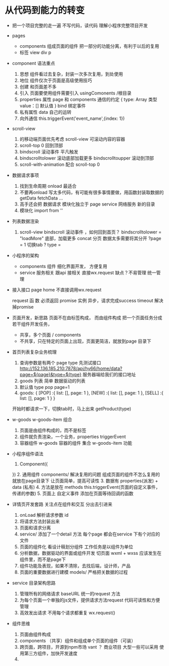 # 从代码到能力的转变
- 把一个项目完整的走一遍
  不写代码，读代码 理解小程序完整项目开发
- pages
  - components
    组成页面的组件
    把一部分的功能分离，有利于以后的复用
  - 标签 view div p
- component 语法重点
  1. 思想
    组件看过去复杂，封装一次多次复用，到处使用
  2. 地位
    组件仅次于页面是高级使用技巧
  3. 创建
    和页面差不多
  4. 引入
    页面要使用组件需要引入 usingComonents /根目录
  5. properties 属性
    page 和 components 通信的约定 {
      type: Array 类型
      value：[] 默认值
    }
      <w-tab-control title="" bind:/> 
      bind 绑定事件
    6. 私有属性
      data 自己的运转 
    7. 向外通信
      this.triggerEvent('event_name',{index: 1})
- scroll-view
  1. 的移动端页面优先考虑 scroll-view
    可滚动内容的容器
  2. scroll-top 0
    回到顶部
  3. bindscroll
    滚动事件  平凡触发
  4. bindscrolltolower 滚动底部加载更多
    bindscrolltoupper 滚动到顶部 
  5. scroll-with-animation 配合 scroll-top 0 
- 数据请求事项
  1. 找到生命周期
    onload 最适合
  2. 不要再onload 写太多代码，有可能有很多事情要做，用函数封装取数据的 
    getData fetchData ...
  3. 高手还会把 数据请求 模块化独立于 page 
    service 网络服务 新的目录
  4. 模块化 import from ''
- 列表数据渲染
  1. scroll-view
    bindscroll 滚动事件 ，如何回到首页？
    bindscrolltolower = "loadMore" 底部，加载更多
    concat 分页  数据太多需要将其分开 ?page = 1
    切换tab ? type = 
- 小程序的架构
  - components 组件
    细化界面开发， 方便复用
  - service 服务相关  跟api 接相关
    直接wx.request 缺点？不易管理
    统一管理
- 接入接口
  page home 不直接调用wx.request


  request 函 数 必须返回 promise 实例
  异步，请求完成success timeout 解决掉promise
- 页面开发，新思路
  页面不在由标签构成， 而由组件构成
  把一个页面任务分成若干组件开发任务，
  - 共享，多个页面 / components
  - 不共享，只在特定的页面上出现，页面更简洁，就放到page 目录下
- 首页列表复杂业务梳理
  1. 查询参数是有两个
    page
    type
    先测试接口
    http://152.136.185.210:7878/api/hy66/home/data?page=${page}&type=${type} 服务器端给我们的接口地址
  2. goods 列表 简单
    数据驱动的列表
  3. 默认值 type pop page=1
  4. goods: {
    [POP] :{
      list: [],
      page: 1
    },
    [NEW] :{
      list: [],
      page: 1
    },
    [SELL] :{
      list: [],
      page: 1
    }
  }



  开始时都请求一下，切换tab时，马上出来
  getProduct(type) 
- w-goods w-goods-item 组合
  1. 页面是由组件构成的，而不是标签
  2. 组件就负责渲染，一个业务，properties triggerEvent
  3. 容器组件
    w-goods 容器的组件 集合
    w-goods-item 功能
- 小程序组件语法
  1. Component({

  })
  2. 通用组件 components/ 解决复用的问题
    组成页面的组件不怎么复用的就放在page目录下
    让页面简单，提高可读性
  3. 数据有 properties(派发) + data (私有)
  4. 方法是放在 methods
  this.triggerEvent(页面的自定义事件，传递的参数)
  5. 页面上  <demo data={} bind:event="">
    自定义事件 添加在页面等待回调的函数

- 详情页开发套路
  关注点在组件和交互 分出去引进来
  1. onLoad 解析请求参数 id
  2. 将请求方法封装出来
  3. 页面和请求分离
  4. service/
    添加了一个detail 方法
    每个page 都会在service 下有个对应的文件
  5. 页面的组件化
    看设计稿划分组件
    工作任务是以组件为单位
  6. 分析数据，数据驱动的界面或组件开发
    切页面 wxml + wxss 应该发生在组件里，而不是page下
  7. 组件功能及表现，如果不清除，去找后端，设计师，产品
  8. 页面的重要数据进行建模 models/
    严格把关数据的过程





- service  目录架构思路
  1. 管理所有的网络请求
    baseURL 统一的request 方法
  2. 为每个页面一个单独的js文件，提供请求方法request
    代码可读性和方便管理
  3. 高效发出请求
    不用每个请求都重复 wx.request()



- 组件思维
  1. 页面由组件构成
  2. components （共享）组件和组成单个页面的组件（可装）
  3. 跨页面，跨项目，开源到npm市场
    vant ？ 商业项目 大型一些可以采用
    使用第三方组件，加快开发速度
  4. 